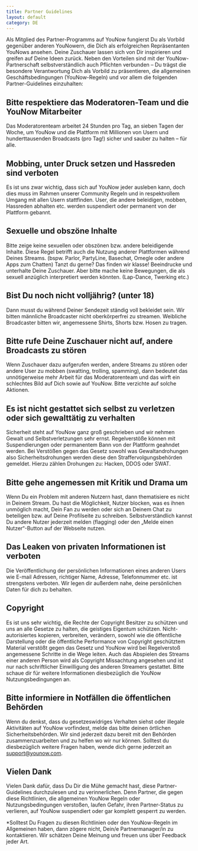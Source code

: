```yaml
---
title: Partner Guidelines
layout: default
category: DE
---
```


Als Mitglied des Partner-Programms auf YouNow fungierst Du als Vorbild gegenüber anderen YouNowern, die Dich als erfolgreichen Repräsentanten YouNows ansehen. Deine Zuschauer lassen sich von Dir inspirieren und greifen auf Deine Ideen zurück. Neben den Vorteilen sind mit der YouNow-Partnerschaft selbstverständlich auch Pflichten verbunden – Du trägst die besondere Verantwortung Dich als Vorbild zu präsentieren, die allgemeinen Geschäftsbedingungen (YouNow-Regeln) und vor allem die folgenden Partner-Guidelines einzuhalten:

## Bitte respektiere das Moderatoren-Team und die YouNow Mitarbeiter
Das Moderatorenteam arbeitet 24 Stunden pro Tag, an sieben Tagen der Woche, um YouNow und die Plattform mit Millionen von Usern und hunderttausenden Broadcasts (pro Tag!) sicher und sauber zu halten – für alle. 

## Mobbing, unter Druck setzen und Hassreden sind verboten
Es ist uns zwar wichtig, dass sich auf YouNow jeder ausleben kann, doch dies muss im Rahmen unserer Community Regeln und in respektvollem Umgang mit allen Usern stattfinden. User, die andere beleidigen, mobben, Hassreden abhalten etc. werden suspendiert oder permanent von der Plattform gebannt. 

## Sexuelle und obszöne Inhalte
Bitte zeige keine sexuellen oder obszönen bzw. andere beleidigende Inhalte. Diese Regel betrifft auch die Nutzung anderer Plattformen während Deines Streams. (bspw. Parlor, PartyLine, Basechat, Omegle oder andere Apps zum Chatten) 
Tanzt du gerne? Das finden wir klasse! Beeindrucke und unterhalte Deine Zuschauer. Aber bitte mache keine Bewegungen, die als sexuell anzüglich interpretiert werden könnten. (Lap-Dance, Twerking etc.)

## Bist Du noch nicht volljährig? (unter 18)
Dann musst du während Deiner Sendezeit ständig voll bekleidet sein. Wir bitten männliche Broadcaster nicht oberkörperfrei zu streamen. Weibliche Broadcaster bitten wir, angemessene Shirts, Shorts bzw. Hosen zu tragen.

## Bitte rufe Deine Zuschauer nicht auf, andere Broadcasts zu stören
Wenn Zuschauer dazu aufgerufen werden, andere Streams zu stören oder andere User zu mobben (swatting, trolling, spamming), dann bedeutet das unnötigerweise mehr Arbeit für das Moderatorenteam und das wirft ein schlechtes Bild auf Dich sowie auf YouNow. Bitte verzichte auf solche Aktionen.

## Es ist nicht gestattet sich selbst zu verletzen oder sich gewalttätig zu verhalten
Sicherheit steht auf YouNow ganz groß geschrieben und wir nehmen Gewalt und Selbstverletzungen sehr ernst. Regelverstöße können mit Suspendierungen oder permanentem Bann von der Plattform geahndet werden. Bei Verstößen gegen das Gesetz sowohl was Gewaltandrohungen also Sicherheitsdrohungen werden diese den Straffervolgungsbehörden gemeldet. Hierzu zählen Drohungen zu: Hacken, DDOS oder SWAT.

## Bitte gehe angemessen mit Kritik und Drama um
Wenn Du ein Problem mit anderen Nutzern hast, dann thematisiere es nicht in Deinem Stream. Du hast die Möglichkeit, Nutzer blocken, was es ihnen unmöglich macht, Dein Fan zu werden oder sich an Deinem Chat zu beteiligen bzw. auf Deine Profilseite zu schreiben. Selbstverständlich kannst Du andere Nutzer jederzeit melden (flagging) oder den „Melde einen Nutzer“-Button auf der Webseite nutzen.

## Das Leaken von privaten Informationen ist verboten
Die Veröffentlichung der persönlichen Informationen eines anderen Users wie E-mail Adressen, richtiger Name, Adresse, Telefonnummer etc. ist strengstens verboten. Wir legen dir außerdem nahe, deine persönlichen Daten für dich zu behalten. 

## Copyright
Es ist uns sehr wichtig, die Rechte der Copyright Besitzer zu schützen und uns an alle Gesetze zu halten, die geistiges Eigentum schützen. Nicht-autorisiertes kopieren, verbreiten, verändern, sowohl wie die öffentliche Darstellung oder die öffentliche Performance von Copyright geschütztem Material verstößt gegen das Gesetz und YouNow wird bei Regelverstoß angemessene Schritte in die Wege leiten. Auch das Abspielen des Streams einer anderen Person wird als Copyright Missachtung angesehen und ist nur nach schriftlicher Einwilligung des anderen Streamers gestattet. 
Bitte schaue dir für weitere Informationen diesbezüglich die YouNow Nutzungsbedingungen an. 
 
## Bitte informiere in Notfällen die öffentlichen Behörden
Wenn du denkst, dass du gesetzeswidriges Verhalten siehst oder illegale Aktivitäten auf YouNow vorfindest, melde das bitte deinen örtlichen Sicherheitsbehörden. Wir sind jederzeit dazu bereit mit den Behörden zusammenzuarbeiten und zu helfen wo wir nur können. Solltest du diesbezüglich weitere Fragen haben, wende dich gerne jederzeit an support@younow.com.

## Vielen Dank
Vielen Dank dafür, dass Du Dir die Mühe gemacht hast, diese Partner-Guidelines durchzulesen und zu verinnerlichen. Denn Partner, die gegen diese Richtlinien, die allgemeinen YouNow Regeln oder Nutzungsbedingungen verstoßen, laufen Gefahr, ihren Partner-Status zu verlieren, auf YouNow suspendiert oder gar komplett gesperrt zu werden.

*Solltest Du Fragen zu diesen Richtlinien oder den YouNow-Regeln im Allgemeinen haben, dann zögere nicht, Dein/e Partnermanager/in zu kontaktieren. Wir schätzen Deine Meinung und freuen uns über Feedback jeder Art.

